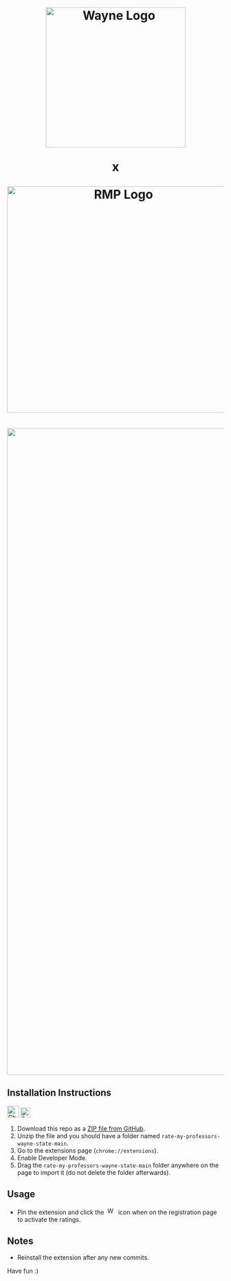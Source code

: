   <h1 align="center">
  <img width="325" alt="Wayne Logo" src="https://user-images.githubusercontent.com/66044327/141021233-e536ecdd-7b7a-4142-b560-15a5acd71abb.png">
<br><p align="center">x</p>
  <img width="525" alt="RMP Logo" src="https://user-images.githubusercontent.com/66044327/141022964-baf62988-3773-4067-a388-83281ffb7b7e.png">
   </h1>

<p align="center">
<br><img width="1500" alt="Demo" src="https://user-images.githubusercontent.com/66044327/141030735-5749b61f-f1f9-43a6-a75d-cc80591e8dee.png">
 <p>
   
## Installation Instructions
<img width="27" alt="Chrome" src="https://user-images.githubusercontent.com/66044327/141031928-67618d5b-b752-4e45-800e-c83043bf2abf.png">&nbsp;<img width="23" alt="Brave" src="https://user-images.githubusercontent.com/66044327/141031924-8b1474c1-e4ba-4a15-a18f-c03b07c3dd7b.png">
1. Download this repo as a [ZIP file from GitHub](https://github.com/AdvaitPaliwal/rate-my-professor-wayne-state/archive/refs/heads/main.zip).
1. Unzip the file and you should have a folder named `rate-my-professors-wayne-state-main`.
1. Go to the extensions page (`chrome://extensions`).
1. Enable Developer Mode.
1. Drag the `rate-my-professors-wayne-state-main` folder anywhere on the page to import it (do not delete the folder afterwards).

## Usage
* Pin the extension and click the&nbsp;&nbsp;<img width="17" alt="Wayne" src="https://user-images.githubusercontent.com/66044327/141031137-907370ae-2254-43b7-a828-c03291824ea6.png">&nbsp;&nbsp;icon when on the registration page to activate the ratings.

## Notes
* Reinstall the extension after any new commits.
   
Have fun :)

